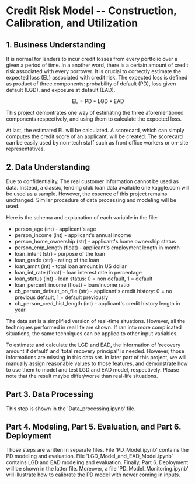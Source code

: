 # Credit Risk Model -- Construction, Calibration, and Utilization

## 1. Business Understanding

It is normal for lenders to incur credit losses from every portfolio over a given a period of time. In a another word, there is a certain amount of credit risk associated with every borrower. It is crucial to correctly estimate the expected loss (EL) associated with credit risk. The expected loss is defined as product of three components: probability of default (PD), loss given default (LGD), and exposure at default (EAD).

$$ \text{EL} = \text{PD} * \text{LGD} * \text{EAD} $$

This project demontrates one way of estimating the three aforementioned components respectively, and using them to calculate the expected loss.

At last, the estimated EL will be calculated. A scorecard, which can simply computes the credit score of an applicant, will be created. The scorecard can be easily used by non-tech staff such as front office workers or on-site representatives.

## 2. Data Understanding

Due to confidentiality, The real customer information cannot be used as data. Instead, a classic, lending club loan data available one kaggle.com will be used as a sample. However, the essence of this project remains unchanged. Similar procedure of data processing and modeling will be used. 

Here is the schema and explanation of each variable in the file:

* person_age (int) - applicant's age
* person_income	(int) - applicant's annual income
* person_home_ownership (str) - applicant's home ownership status
* person_emp_length (float) - applicant's employment length in month
* loan_intent (str) - purpose of the loan	
* loan_grade (str) - rating of the loan	
* loan_amnt	(int)	- total loan amount in US dollar
* loan_int_rate (float)	- loan interest rate in percentage
* loan_status (int) - loan status: 0 = non default, 1 = default
* loan_percent_income (float) - loan/income ratio
* cb_person_default_on_file (str) - applicant's credit history: 0 = no previous default, 1 = default previously
* cb_person_cred_hist_length (int) - applicant's credit history length in year

The data set is a simplified version of real-time situations. However, all the techniques performed in real life are shown. If ran into more complicated situations, the same techniques can be applied to other input variables.

To estimate and calculate the LGD and EAD, the information of 'recovery amount if default' and 'total recovery principal' is needed. However, those informations are missing in this data set. In later part of this project, we will manually assign reasonable values to those features, and demonstrate how to use them to model and test LGD and EAD model, respectively. Please note that the result maybe differ/worse than real-life situations.

## Part 3. Data Processing

This step is shown in the 'Data_processing.ipynb' file.

## Part 4. Modeling, Part 5. Evaluation, and Part 6. Deployment 

Those steps are written in separate files. File 'PD_Model.ipynb' contains the PD modeling and evaluation. File 'LGD_Model_and_EAD_Model.ipynb' contains LGD and EAD modeling and evaluation. Finally, Part 6. Deployment will be shown in the latter file. Moreover, a file 'PD_Model_Monitoring.ipynb' will illustrate how to calibrate the PD model with newer coming in inputs.
